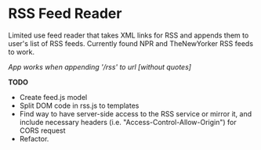 RSS Feed Reader
================

Limited use feed reader that takes XML links for RSS and appends them to user's list of RSS feeds. 
Currently found NPR and TheNewYorker RSS feeds to work.

*App works when appending '/rss' to url [without quotes]*

**TODO**

- Create feed.js model
- Split DOM code in rss.js to templates
- Find way to have server-side access to the RSS service or mirror it, and include necessary headers (i.e. "Access-Control-Allow-Origin") for CORS request
- Refactor.